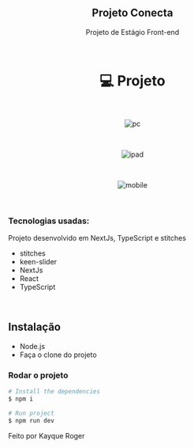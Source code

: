<h2 align="center"> Projeto Conecta </h2>

<p align="center">
  Projeto de Estágio Front-end
</p>

<br>

<div align="center"> 
<h1> 💻 Projeto </h1>
  
</br>
  
![pc](https://github.com/Kayqueew/Projeto-Conecta/assets/92122337/5e790e3a-9fe4-4a67-b66f-ec2a0a914e40)

</br>

![ipad](https://github.com/Kayqueew/Projeto-Conecta/assets/92122337/017cdceb-26f5-4b4e-abe4-c3f72c14d972)

</br>

![mobile](https://github.com/Kayqueew/Projeto-Conecta/assets/92122337/30e58584-2d2c-456d-883e-f619fa5f7618)
</div>

</br>


### Tecnologias usadas:
Projeto desenvolvido em NextJs, TypeScript e stitches

- stitches
- keen-slider
- NextJs
- React
- TypeScript

</br>

## Instalação

* Node.js
* Faça o clone do projeto

### Rodar o projeto
```bash
# Install the dependencies
$ npm i

# Run project
$ npm run dev
```


Feito por Kayque Roger
